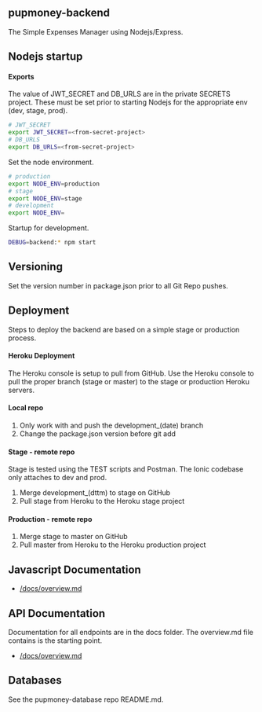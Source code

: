 ## pupmoney-backend
The Simple Expenses Manager using Nodejs/Express.




## Nodejs startup


#### Exports
The value of JWT_SECRET and DB_URLS are in the private SECRETS project. 
These must be set prior to starting Nodejs for the appropriate env (dev, stage, prod).

```BASH
# JWT_SECRET
export JWT_SECRET=<from-secret-project>
# DB_URLS
export DB_URLS=<from-secret-project>
```


Set the node environment.
```BASH
# production
export NODE_ENV=production
# stage
export NODE_ENV=stage
# development
export NODE_ENV=
```

Startup for development.
```bash
DEBUG=backend:* npm start
```


## Versioning
Set the version number in package.json prior to all Git Repo pushes.



## Deployment 
Steps to deploy the backend are based on a simple stage or production process.


#### Heroku Deployment
The Heroku console is setup to pull from GitHub. Use the Heroku console to pull the proper 
branch (stage or master) to the stage or production Heroku servers.

#### Local repo
1. Only work with and push the development_(date) branch
2. Change the package.json version before git add

#### Stage - remote repo
Stage is tested using the TEST scripts and Postman. The Ionic codebase only attaches to dev and prod.
1. Merge development_(dttm) to stage on GitHub
2. Pull stage from Heroku to the Heroku stage project

#### Production - remote repo
1. Merge stage to master on GitHub
2. Pull master from Heroku to the Heroku production project

## Javascript Documentation
- [/docs/overview.md](./docs/_jsdoc/index.html)

## API Documentation
Documentation for all endpoints are in the docs folder. The overview.md file contains is the starting point. 
- [/docs/overview.md](./docs/overview.md)


## Databases
See the pupmoney-database repo README.md.

